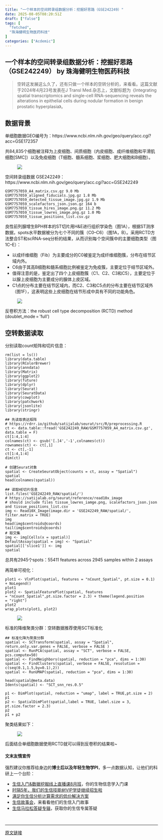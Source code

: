 ```yaml
---
title: "一个样本的空间转录组数据分析：挖掘好思路（GSE242249）"
date: 2025-08-05T08:20:51Z
draft: ["false"]
tags: [
  "fetched",
  "珠海健明生物医药科技"
]
categories: ["Acdemic"]
---
```

一个样本的空间转录组数据分析：挖掘好思路（GSE242249） by 珠海健明生物医药科技
------
<div><section data-tool="mdnice编辑器" data-website="https://www.mdnice.com" data-pm-slice="0 0 []"><blockquote><p><span leaf="">空转这发展这么久了，还有只做一个样本的空转分析的，来看看。这篇文献于2024年4月23号发表在J Transl Med.杂志上，文献标题为<span textstyle="">《Integrating spatial transcriptomics and single-cell RNA-sequencing reveals the alterations in epithelial cells during nodular formation in benign prostatic hyperplasia》。</span></span></p></blockquote><h2 data-cacheurl="" data-remoteid="" data-tool="mdnice编辑器"><span></span><span><span leaf="">数据背景</span></span></h2><p data-tool="mdnice编辑器"><span leaf="">单细胞数据GEO编号为：https://www.ncbi.nlm.nih.gov/geo/query/acc.cgi?acc=GSE172357</span></p><p data-tool="mdnice编辑器"><span leaf="">共84,835个细胞被注释为上皮细胞、间质细胞（内皮细胞、成纤维细胞和平滑肌细胞[SMC]）以及免疫细胞（T细胞、髓系细胞、浆细胞、肥大细胞和B细胞）。</span></p><figure data-tool="mdnice编辑器"><span leaf=""><img data-imgfileid="100060953" data-ratio="0.3333333333333333" data-src="https://mmbiz.qpic.cn/mmbiz_png/cZNhZQ6j4wwFmjfhaLpTB2fRoxEts8QiaAdDT1fBstA2uVBXzKcdR8WqSp18GfTwCtGxRtvNxu6ysHmVRbvmicxw/640?wx_fmt=png&amp;from=appmsg" data-type="png" data-w="1080" src="https://mmbiz.qpic.cn/mmbiz_png/cZNhZQ6j4wwFmjfhaLpTB2fRoxEts8QiaAdDT1fBstA2uVBXzKcdR8WqSp18GfTwCtGxRtvNxu6ysHmVRbvmicxw/640?wx_fmt=png&amp;from=appmsg"></span></figure><p data-tool="mdnice编辑器"><span leaf="">空间转录组数据 GSE242249：https://www.ncbi.nlm.nih.gov/geo/query/acc.cgi?acc=GSE242249</span></p><pre data-tool="mdnice编辑器"><code><span leaf="">GSM7757059_A4_matrix.csv.gz 9.0 Mb</span><span leaf=""><br></span><span leaf="">GSM7757059_aligned_fiducials.jpg.gz 1.8 Mb</span><span leaf=""><br></span><span leaf="">GSM7757059_detected_tissue_image.jpg.gz 1.9 Mb</span><span leaf=""><br></span><span leaf="">GSM7757059_scalefactors_json.json.gz 164 b</span><span leaf=""><br></span><span leaf="">GSM7757059_tissue_hires_image.png.gz 11.2 Mb</span><span leaf=""><br></span><span leaf="">GSM7757059_tissue_lowres_image.png.gz 1.0 Mb</span><span leaf=""><br></span><span leaf="">GSM7757059_tissue_positions_list.csv.gz</span><span leaf=""><br></span></code></pre><p data-tool="mdnice编辑器"><span leaf="">良性前列腺增生BPH样本的ST切片用H&amp;E进行组织学染色（图1A），根据ST测序数据，spots水平数据被分为七个不同的簇（C0–C6）（图1A，B）。采用RCTD方法整合ST和scRNA-seq分析的结果，从而识别每个空间簇中的主要细胞类型（图1C–E）：</span></p><ul><li><section><span leaf="">以成纤维细胞（Fib）为主要成分的C0被鉴定为成纤维细胞簇，分布在结节区域内外。</span></section></li><li><section><span leaf="">C6由于其高B细胞和髓系细胞比例被鉴定为免疫簇，主要定位于结节区域外。</span></section></li><li><section><span leaf="">值得注意的是，鉴定出了四个上皮细胞簇（C1、C2、C3和C5），主要定位于以腺上皮细胞为主要成分的腺体上皮区域。</span></section></li><li><section><span leaf="">C1点的分布主要在结节区域内，而C2、C3和C5点的分布主要在结节区域外（图1F），这表明这些上皮细胞在结节形成中具有不同的功能角色。</span></section></li></ul><figure data-tool="mdnice编辑器"><span leaf=""><img data-src="https://mmbiz.qpic.cn/mmbiz_jpg/cZNhZQ6j4wwFmjfhaLpTB2fRoxEts8Qiaos985xcAIicMkkday1GbXtEBdLBicFsqu8sIjGA47zr9QQ3bicv20CRibg/640?wx_fmt=jpeg&amp;from=appmsg" data-ratio="1.012962962962963" data-type="jpeg" data-w="1080" data-imgfileid="100060956" src="https://mmbiz.qpic.cn/mmbiz_jpg/cZNhZQ6j4wwFmjfhaLpTB2fRoxEts8Qiaos985xcAIicMkkday1GbXtEBdLBicFsqu8sIjGA47zr9QQ3bicv20CRibg/640?wx_fmt=jpeg&amp;from=appmsg"></span></figure><p data-tool="mdnice编辑器"><span leaf="">反卷积方法：the robust cell type decomposition (RCTD) method (<span textstyle="">doublet_mode = ’full’</span>)</span></p><h2 data-cacheurl="" data-remoteid="" data-tool="mdnice编辑器"><span></span><span><span leaf="">空转数据读取</span></span></h2><p data-tool="mdnice编辑器"><span leaf="">分别读取count矩阵和切片信息：</span></p><pre data-tool="mdnice编辑器"><code><span leaf="">rm(list = ls())</span><span leaf=""><br></span><span leaf="">library(data.table)</span><span leaf=""><br></span><span leaf="">library(RColorBrewer)</span><span leaf=""><br></span><span leaf="">library(anndata)</span><span leaf=""><br></span><span leaf="">library(Matrix)</span><span leaf=""><br></span><span leaf="">library(ggplot2)</span><span leaf=""><br></span><span leaf="">library(future)</span><span leaf=""><br></span><span leaf="">library(dplyr)</span><span leaf=""><br></span><span leaf="">library(Seurat)</span><span leaf=""><br></span><span leaf="">library(SeuratData)</span><span leaf=""><br></span><span leaf="">library(cowplot)</span><span leaf=""><br></span><span leaf="">library(patchwork) </span><span leaf=""><br></span><span leaf="">library(jsonlite)</span><span leaf=""><br></span><span leaf="">library(stringr)</span><span leaf=""><br></span><span leaf=""><br></span><span><span leaf="">## 先读取表达矩阵</span></span><span leaf=""><br></span><span><span leaf=""># https://rdrr.io/github/satijalab/seurat/src/R/preprocessing.R</span></span><span leaf=""><br></span><span leaf="">ct &lt;- data.table::fread(</span><span><span leaf="">'GSE242249_RAW/GSM7757059_A4_matrix.csv.gz'</span></span><span leaf="">, data.table = F)</span><span leaf=""><br></span><span leaf="">ct[1:4,1:4]</span><span leaf=""><br></span><span leaf="">colnames(ct) &lt;- gsub(</span><span><span leaf="">'[.]4'</span></span><span leaf="">,</span><span><span leaf="">'-1'</span></span><span leaf="">,colnames(ct))</span><span leaf=""><br></span><span leaf="">rownames(ct) &lt;- ct[,1]</span><span leaf=""><br></span><span leaf="">ct &lt;- ct[,-1]</span><span leaf=""><br></span><span leaf="">ct[1:4,1:4]</span><span leaf=""><br></span><span leaf="">dim(ct)</span><span leaf=""><br></span><span leaf=""><br></span><span><span leaf=""># 创建Seurat对象</span></span><span leaf=""><br></span><span leaf="">spatial &lt;- CreateSeuratObject(counts = ct, assay = </span><span><span leaf="">"Spatial"</span></span><span leaf="">)</span><span leaf=""><br></span><span leaf="">spatial</span><span leaf=""><br></span><span leaf="">head(colnames(spatial))</span><span leaf=""><br></span><span leaf=""><br></span><span><span leaf="">## 读取HE切片信息</span></span><span leaf=""><br></span><span leaf="">list.files(</span><span><span leaf="">'GSE242249_RAW/spatial/'</span></span><span leaf="">)</span><span leaf=""><br></span><span><span leaf=""># https://satijalab.org/seurat/reference/read10x_image</span></span><span leaf=""><br></span><span><span leaf=""># should include files tissue_lowres_iamge.png, scalefactors_json.json and tissue_positions_list.csv</span></span><span leaf=""><br></span><span leaf="">img &lt;- Read10X_Image(image.dir = </span><span><span leaf="">'GSE242249_RAW/spatial/'</span></span><span leaf="">, filter.matrix = TRUE)</span><span leaf=""><br></span><span leaf="">img</span><span leaf=""><br></span><span leaf="">head(img</span><span><span leaf="">$centroids</span></span><span leaf="">@coords)</span><span leaf=""><br></span><span leaf="">tail(img</span><span><span leaf="">$centroids</span></span><span leaf="">@coords)</span><span leaf=""><br></span><span><span leaf=""># 取交集</span></span><span leaf=""><br></span><span leaf="">img &lt;- img[Cells(x = spatial)]</span><span leaf=""><br></span><span leaf="">DefaultAssay(spatial = img) &lt;- </span><span><span leaf="">"Spatial"</span></span><span leaf=""><br></span><span leaf="">spatial[[</span><span><span leaf="">'slice1'</span></span><span leaf="">]] &lt;- img</span><span leaf=""><br></span><span leaf="">spatial</span><span leaf=""><br></span></code></pre><p data-tool="mdnice编辑器"><span leaf="">总共有2945个spots：55411 features across 2945 samples within 2 assays</span></p><p data-tool="mdnice编辑器"><span leaf="">再简单可视化：</span></p><pre data-tool="mdnice编辑器"><code><span leaf="">plot1 &lt;- VlnPlot(spatial, features = </span><span><span leaf="">"nCount_Spatial"</span></span><span leaf="">, pt.size = 0.1) + NoLegend()</span><span leaf=""><br></span><span leaf="">plot1</span><span leaf=""><br></span><span leaf="">plot2 &lt;- SpatialFeaturePlot(spatial, features = </span><span><span leaf="">"nCount_Spatial"</span></span><span leaf="">,pt.size.factor = 2.3) + theme(legend.position = </span><span><span leaf="">"right"</span></span><span leaf="">)</span><span leaf=""><br></span><span leaf="">plot2</span><span leaf=""><br></span><span leaf="">wrap_plots(plot1, plot2)</span><span leaf=""><br></span></code></pre><figure data-tool="mdnice编辑器"><span leaf=""><img data-src="https://mmbiz.qpic.cn/mmbiz_jpg/cZNhZQ6j4wwFmjfhaLpTB2fRoxEts8QiazDzic0WfDNumFXrTVtSYpmMfO27y0RyTiacUERqLhszwDU9UUic3psGicw/640?wx_fmt=jpeg&amp;from=appmsg" data-ratio="0.5703703703703704" data-type="jpeg" data-w="1080" data-imgfileid="100060955" src="https://mmbiz.qpic.cn/mmbiz_jpg/cZNhZQ6j4wwFmjfhaLpTB2fRoxEts8QiazDzic0WfDNumFXrTVtSYpmMfO27y0RyTiacUERqLhszwDU9UUic3psGicw/640?wx_fmt=jpeg&amp;from=appmsg"></span></figure><p data-tool="mdnice编辑器"><span leaf="">标准的降维聚类分群：空转数据推荐使用SCT标准化</span></p><pre data-tool="mdnice编辑器"><code><span><span leaf="">## 标准化降为聚类分群</span></span><span leaf=""><br></span><span leaf="">spatial &lt;- SCTransform(spatial, assay = </span><span><span leaf="">"Spatial"</span></span><span leaf="">, return.only.var.genes = FALSE, verbose = FALSE )</span><span leaf=""><br></span><span leaf="">spatial &lt;- RunPCA(spatial, assay = </span><span><span leaf="">"SCT"</span></span><span leaf="">, verbose = FALSE, pcs.compute=50)</span><span leaf=""><br></span><span leaf="">spatial &lt;- FindNeighbors(spatial, reduction = </span><span><span leaf="">"pca"</span></span><span leaf="">, dims = 1:30)</span><span leaf=""><br></span><span leaf="">spatial &lt;- FindClusters(spatial, verbose = FALSE, resolution = c(seq(0.1,1.5,by=0.1),2))</span><span leaf=""><br></span><span leaf="">spatial &lt;- RunUMAP(spatial, reduction = </span><span><span leaf="">"pca"</span></span><span leaf="">, dims = 1:30)</span><span leaf=""><br></span><span leaf=""><br></span><span leaf="">head(spatial@meta.data)</span><span leaf=""><br></span><span leaf="">Idents(spatial) &lt;- </span><span><span leaf="">"SCT_snn_res.0.5"</span></span><span leaf=""><br></span><span leaf=""><br></span><span leaf="">p1 &lt;- DimPlot(spatial, reduction = </span><span><span leaf="">"umap"</span></span><span leaf="">, label = TRUE,pt.size = 2)</span><span leaf=""><br></span><span leaf="">p1</span><span leaf=""><br></span><span leaf="">p2 &lt;- SpatialDimPlot(spatial,label = TRUE, label.size = 3, pt.size.factor = 2.3)</span><span leaf=""><br></span><span leaf="">p2</span><span leaf=""><br></span><span leaf="">p1 + p2</span><span leaf=""><br></span></code></pre><p data-tool="mdnice编辑器"><span leaf="">聚类结果如下：</span></p><figure data-tool="mdnice编辑器"><span leaf=""><img data-src="https://mmbiz.qpic.cn/mmbiz_jpg/cZNhZQ6j4wwFmjfhaLpTB2fRoxEts8QiaiblTYhV4AQ5FOEdCSnbMPmicUicN1RcgoZM5QicCETdDq9DbeNykR2ZHQQ/640?wx_fmt=jpeg&amp;from=appmsg" data-ratio="0.5333333333333333" data-type="jpeg" data-w="1080" data-imgfileid="100060954" src="https://mmbiz.qpic.cn/mmbiz_jpg/cZNhZQ6j4wwFmjfhaLpTB2fRoxEts8QiaiblTYhV4AQ5FOEdCSnbMPmicUicN1RcgoZM5QicCETdDq9DbeNykR2ZHQQ/640?wx_fmt=jpeg&amp;from=appmsg"></span></figure><p data-tool="mdnice编辑器"><span leaf="">后面结合单细胞数据使用RCTD就可以得到反卷积的结果啦~</span></p></section><section data-tool="mdnice编辑器" data-website="https://www.mdnice.com" data-pm-slice="0 0 []"><h4 data-tool="mdnice编辑器"><span leaf="">文末友情宣传</span></h4><p data-tool="mdnice编辑器"><span leaf="">强烈建议你推荐给身边的</span><strong><span leaf="">博士后以及年轻生物学PI</span></strong><span leaf="">，多一点数据认知，让他们的科研上一个台阶：</span></p><ul></ul></section><ul><li><section><span leaf=""><a target="_blank" href="https://mp.weixin.qq.com/s?__biz=MzAxMDkxODM1Ng==&amp;mid=2247544311&amp;idx=1&amp;sn=d41b5838e799f52280e78703135bb603&amp;scene=21#wechat_redirect" textvalue="生信入门&amp;数据挖掘线上直播课8月班" data-itemshowtype="0" linktype="text" data-linktype="2">生信入门&amp;数据挖掘线上直播课8月班</a><span textstyle="">，你的生物信息学入门课</span></span></section></li><li><section><span leaf=""><a target="_blank" href="https://mp.weixin.qq.com/s?__biz=MzAxMDkxODM1Ng==&amp;mid=2247525079&amp;idx=1&amp;sn=0b997af16a58195b4192691373048fd5&amp;scene=21#wechat_redirect" textvalue="时隔5年，我们的生信技能树VIP学徒继续招生啦" data-itemshowtype="0" linktype="text" data-linktype="2"><span textstyle="">时隔5年，我们的生信技能树VIP学徒继续招生啦</span></a></span></section></li><li><section><span leaf=""><a target="_blank" href="https://mp.weixin.qq.com/s?__biz=MzUzMTEwODk0Ng==&amp;mid=2247530048&amp;idx=1&amp;sn=28aa7bbd5e00521f79e074496a5f5d66&amp;scene=21#wechat_redirect" textvalue="满足你生信分析计算需求的低价解决方案" data-itemshowtype="0" linktype="text" data-linktype="2">满足你生信分析计算需求的低价解决方案</a></span></section></li><li><section><span leaf=""><a target="_blank" href="https://mp.weixin.qq.com/mp/appmsgalbum?__biz=MzAxMDkxODM1Ng==&amp;action=getalbum&amp;album_id=1679199708449144836&amp;scene=173&amp;subscene=207&amp;sessionid=1745492310&amp;enterid=1745492314&amp;from_msgid=2247541298&amp;from_itemidx=1&amp;count=3&amp;nolastread=1#wechat_redirect" textvalue="生信故事会" data-itemshowtype="0" linktype="text" data-linktype="2">生信故事会</a>，来看看他们的生信入门故事</span></section></li><li><section><span leaf=""><a target="_blank" href="https://mp.weixin.qq.com/mp/appmsgalbum?__biz=MzAxMDkxODM1Ng==&amp;action=getalbum&amp;album_id=3690970204957147140&amp;scene=173&amp;subscene=207&amp;sessionid=1745066271&amp;enterid=1745066274&amp;from_msgid=2247540702&amp;from_itemidx=1&amp;count=3&amp;nolastread=1#wechat_redirect" textvalue="生信马拉松答疑专辑" data-itemshowtype="0" linktype="text" data-linktype="2">生信马拉松答疑专辑</a>，获取你的生信专属答疑</span></section></li></ul><section><span leaf=""><br></span></section><p><mp-style-type data-value="3"></mp-style-type></p></div>  
<hr>
<a href="https://mp.weixin.qq.com/s/ldav12-jIu9qX7vLaLHfZw",target="_blank" rel="noopener noreferrer">原文链接</a>
